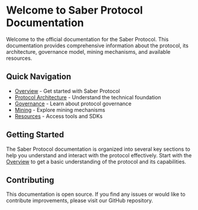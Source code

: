 # Welcome to Saber Protocol Documentation

Welcome to the official documentation for the Saber Protocol. This documentation provides comprehensive information about the protocol, its architecture, governance model, mining mechanisms, and available resources.

## Quick Navigation

- [Overview](01-introduction/01-overview) - Get started with Saber Protocol
- [Protocol Architecture](02-protocol/01-architecture) - Understand the technical foundation
- [Governance](04-governance/01-overview) - Learn about protocol governance
- [Mining](05-mining/01-quarry-protocol) - Explore mining mechanisms
- [Resources](06-resources/01-tools-and-sdks) - Access tools and SDKs

## Getting Started

The Saber Protocol documentation is organized into several key sections to help you understand and interact with the protocol effectively. Start with the [Overview](01-introduction/01-overview) to get a basic understanding of the protocol and its capabilities.

## Contributing

This documentation is open source. If you find any issues or would like to contribute improvements, please visit our GitHub repository.